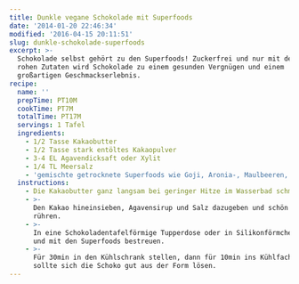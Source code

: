 ```yaml
---
title: Dunkle vegane Schokolade mit Superfoods
date: '2014-01-20 22:46:34'
modified: '2016-04-15 20:11:51'
slug: dunkle-schokolade-superfoods
excerpt: >-
  Schokolade selbst gehört zu den Superfoods! Zuckerfrei und nur mit den besten,
  rohen Zutaten wird Schokolade zu einem gesunden Vergnügen und einem
  großartigen Geschmackserlebnis.
recipe:
  name: ''
  prepTime: PT10M
  cookTime: PT7M
  totalTime: PT17M
  servings: 1 Tafel
  ingredients:
    - 1/2 Tasse Kakaobutter
    - 1/2 Tasse stark entöltes Kakaopulver
    - 3-4 EL Agavendicksaft oder Xylit
    - 1/4 TL Meersalz
    - 'gemischte getrocknete Superfoods wie Goji, Aronia-, Maulbeeren, etc.'
  instructions:
    - Die Kakaobutter ganz langsam bei geringer Hitze im Wasserbad schmelzen.
    - >-
      Den Kakao hineinsieben, Agavensirup und Salz dazugeben und schön glatt
      rühren.
    - >-
      In eine Schokoladentafelförmige Tupperdose oder in Silikonförmchen füllen
      und mit den Superfoods bestreuen.
    - >-
      Für 30min in den Kühlschrank stellen, dann für 10min ins Kühlfach. Danach
      sollte sich die Schoko gut aus der Form lösen.
---
```


[<!-- Image removed (no copyright): dunkle-schokolade.jpg -->](https://www.veganblatt.com/i/dunkle-schokolade.jpg)
